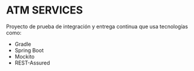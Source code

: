 ATM SERVICES
============

Proyecto de prueba de integración y entrega continua que usa tecnologías como:
 - Gradle
 - Spring Boot
 - Mockito
 - REST-Assured